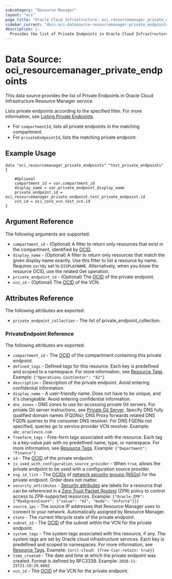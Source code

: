 ```yaml
---
subcategory: "Resource Manager"
layout: "oci"
page_title: "Oracle Cloud Infrastructure: oci_resourcemanager_private_endpoints"
sidebar_current: "docs-oci-datasource-resourcemanager-private_endpoints"
description: |-
  Provides the list of Private Endpoints in Oracle Cloud Infrastructure Resource Manager service
---
```


# Data Source: oci_resourcemanager_private_endpoints
This data source provides the list of Private Endpoints in Oracle Cloud Infrastructure Resource Manager service.

Lists private endpoints according to the specified filter.
For more information, see
[Listing Private Endpoints](https://docs.cloud.oracle.com/iaas/Content/ResourceManager/Tasks/list-private-endpoints.htm).
- For `compartmentId`, lists all private endpoints in the matching compartment.
- For `privateEndpointId`, lists the matching private endpoint.


## Example Usage

```hcl
data "oci_resourcemanager_private_endpoints" "test_private_endpoints" {

	#Optional
	compartment_id = var.compartment_id
	display_name = var.private_endpoint_display_name
	private_endpoint_id = oci_resourcemanager_private_endpoint.test_private_endpoint.id
	vcn_id = oci_core_vcn.test_vcn.id
}
```

## Argument Reference

The following arguments are supported:

* `compartment_id` - (Optional) A filter to return only resources that exist in the compartment, identified by [OCID](https://docs.cloud.oracle.com/iaas/Content/General/Concepts/identifiers.htm). 
* `display_name` - (Optional) A filter to return only resources that match the given display name exactly. Use this filter to list a resource by name. Requires `sortBy` set to `DISPLAYNAME`. Alternatively, when you know the resource OCID, use the related Get operation. 
* `private_endpoint_id` - (Optional) The [OCID](https://docs.cloud.oracle.com/iaas/Content/General/Concepts/identifiers.htm) of the private endpoint. 
* `vcn_id` - (Optional) The [OCID](https://docs.cloud.oracle.com/iaas/Content/General/Concepts/identifiers.htm) of the VCN.


## Attributes Reference

The following attributes are exported:

* `private_endpoint_collection` - The list of private_endpoint_collection.

### PrivateEndpoint Reference

The following attributes are exported:

* `compartment_id` - The [OCID](https://docs.cloud.oracle.com/iaas/Content/General/Concepts/identifiers.htm) of the compartment containing this private endpoint.
* `defined_tags` - Defined tags for this resource. Each key is predefined and scoped to a namespace. For more information, see [Resource Tags](https://docs.cloud.oracle.com/iaas/Content/General/Concepts/resourcetags.htm). Example: `{"Operations.CostCenter": "42"}` 
* `description` - Description of the private endpoint. Avoid entering confidential information.
* `display_name` - A user-friendly name. Does not have to be unique, and it's changeable. Avoid entering confidential information. 
* `dns_zones` - DNS zones to use for accessing private Git servers. For private Git server instructions, see [Private Git Server](https://docs.cloud.oracle.com/iaas/Content/ResourceManager/Tasks/private-endpoints.htm#private-git). Specify DNS fully qualified domain names (FQDNs); DNS Proxy forwards related DNS FQDN queries to the consumer DNS resolver. For DNS FQDNs not specified, queries go to service provider VCN resolver. Example: `abc.oraclevcn.com` 
* `freeform_tags` - Free-form tags associated with the resource. Each tag is a key-value pair with no predefined name, type, or namespace. For more information, see [Resource Tags](https://docs.cloud.oracle.com/iaas/Content/General/Concepts/resourcetags.htm). Example: `{"Department": "Finance"}` 
* `id` - The [OCID](https://docs.cloud.oracle.com/iaas/Content/General/Concepts/identifiers.htm) of the private endpoint.
* `is_used_with_configuration_source_provider` - When `true`, allows the private endpoint to be used with a configuration source provider.
* `nsg_id_list` - The [OCIDs](https://docs.cloud.oracle.com/iaas/Content/General/Concepts/identifiers.htm) of [network security groups (NSGs)](https://docs.cloud.oracle.com/iaas/Content/Network/Concepts/networksecuritygroups.htm) for the private endpoint. Order does not matter. 
* `security_attributes` - [Security attributes](https://docs.cloud.oracle.com/iaas/Content/zero-trust-packet-routing/zpr-artifacts.htm) are labels for a resource that can be referenced in a [Zero Trust Packet Routing](https://docs.cloud.oracle.com/iaas/Content/zero-trust-packet-routing/overview.htm) (ZPR) policy to control access to ZPR-supported resources.  Example: `{"Oracle-ZPR": {"MaxEgressCount": {"value": "42", "mode": "enforce"}}}` 
* `source_ips` - The source IP addresses that Resource Manager uses to connect to your network. Automatically assigned by Resource Manager.
* `state` - The current lifecycle state of the private endpoint. 
* `subnet_id` - The [OCID](https://docs.cloud.oracle.com/iaas/Content/General/Concepts/identifiers.htm) of the subnet within the VCN for the private endpoint.
* `system_tags` - The system tags associated with this resource, if any. The system tags are set by Oracle cloud infrastructure services. Each key is predefined and scoped to namespaces. For more information, see [Resource Tags](https://docs.cloud.oracle.com/iaas/Content/General/Concepts/resourcetags.htm). Example: `{orcl-cloud: {free-tier-retain: true}}` 
* `time_created` - The date and time at which the private endpoint was created. Format is defined by RFC3339. Example: `2020-11-25T21:10:29.600Z` 
* `vcn_id` - The [OCID](https://docs.cloud.oracle.com/iaas/Content/General/Concepts/identifiers.htm) of the VCN for the private endpoint.


